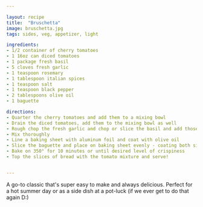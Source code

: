 ```yaml
---

layout: recipe
title:  "Bruschetta"
image: bruschetta.jpg
tags: sides, veg, appetizer, light

ingredients:
- 1/2 container of cherry tomatoes
- 1 16oz can diced tomatoes
- 1 package fresh basil
- 5 cloves fresh garlic
- 1 teaspoon rosemary
- 1 tablespoon italian spices
- 1 teaspoon salt
- 1 teaspoon black pepper
- 2 tablespoons olive oil
- 1 baguette

directions:
- Quarter the cherry tomatoes and add them to a mixing bowl
- Drain the diced tomatoes, add them to the mixing bowl as well
- Rough chop the fresh garlic and chop or slice the basil and add those to the mixing bowl with all the spices and oil
- Mix thoroughly
- Line a baking sheet with aluminum foil and coat with olive oil
- Slice the baguette and place on baking sheet evenly - coating both sides with olive oil
- Bake on 350° for 10 minutes or until desired level of crispiness
- Top the slices of bread with the tomato mixture and serve!


---
```


A go-to classic that's super easy to make and always delicious. Perfect for a hot summer day or as a side dish at a pot-luck (if we ever get to do that again D:)
